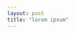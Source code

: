 ```yaml
---
layout: post
title: "lorem ipsum"
--- 
```


<!--
never occurs to me that new year ever comes with such miserable pallete. I always tought it will be warm (as it was christmas), or blue - represents something calm.

apparently not this year. I cancelled my first property. Something's wrong in the process, and I've been thinking about it for a month. Thinking about cancelling it. The tradeoff was, I lose all my down payments. Silly me, it was in the order paper and I signed it without rechecking them first.

It costs me a lot. Sometimes when I went to shopping mall and saw things I wanted, dang, I could have bought that instead.

and also some other things I preferred not to tell here.

when something's wrong, it's very easy for us to look for a scapegoat. Something to blame. this has to be someone fault.

and don't ask me. I had a list of who is responsible and how they contribute in this costly mistake. Top of the list, it's me. but, no. I ruled it as an incident - no one fault. it just happened. there's so much lessons to learn from. 

that was what I said everytime this passes my mind. it was hard not to blame myself. this will always live rent-free in my head, taking space in the corner. this stupid mistake. if only I did this, if only I checked that, if only I _asked_.

if only. 

-->